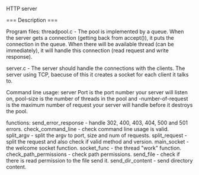 HTTP server

=== Description ===

Program files:
threadpool.c - 
The pool is implemented by a queue. When the server gets a connection (getting back from
accept()), it puts the connection in the queue. When there will be available thread
(can be immediately), it will handle this connection (read request and write response).


server.c - 
The server should handle the connections with the clients.
The server using TCP, baecuse of this it creates a socket for each client it talks to.

Command line usage: server <port> <pool-size> <max-number-of-request>
Port is the port number your server will listen on, pool-size is the number of threads in the
pool and -number-of-request is the maximum number of request your server will handle
before it destroys the pool.


functions:
	send_error_response - handle 302, 400, 403, 404, 500 and 501 errors.
	check_command_line - check command line usage is valid.
	split_argv - split the argv to port, size and num of requests.
    split_request - split the request and also check if valid method and version.
    main_socket - the welcome socket function.
    socket_func - the thread "work" function.
    check_path_permissions - check path permissions.
    send_file - check if there is read permission to the file send it.
    send_dir_content - send directory content.

	




